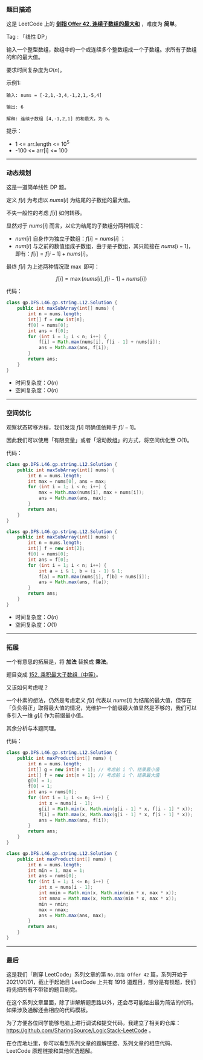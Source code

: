 ### 题目描述

这是 LeetCode 上的 **[剑指 Offer 42. 连续子数组的最大和](https://leetcode-cn.com/problems/lian-xu-zi-shu-zu-de-zui-da-he-lcof/solution/gong-shui-san-xie-jian-dan-xian-xing-dp-mqk5v/)** ，难度为 **简单**。

Tag : 「线性 DP」




输入一个整型数组，数组中的一个或连续多个整数组成一个子数组。求所有子数组的和的最大值。

要求时间复杂度为$O(n)$。


示例1:
```
输入: nums = [-2,1,-3,4,-1,2,1,-5,4]

输出: 6

解释: 连续子数组 [4,-1,2,1] 的和最大，为 6。
```

提示：
* 1 <= arr.length <= $10^5$
* -100 <= arr[i] <= 100

---

### 动态规划

这是一道简单线性 DP 题。

定义 $f[i]$ 为考虑以 $nums[i]$ 为结尾的子数组的最大值。

不失一般性的考虑 $f[i]$ 如何转移。

显然对于 $nums[i]$ 而言，以它为结尾的子数组分两种情况：

* $num[i]$ 自身作为独立子数组：$f[i] = nums[i]$ ；
* $num[i]$ 与之前的数值组成子数组，由于是子数组，其只能接在 $nums[i - 1]$，即有：$f[i] = f[i - 1] + nums[i]$。

最终 $f[i]$ 为上述两种情况取 $\max$ 即可：

$$
f[i] = \max(nums[i], f[i - 1] + nums[i])
$$

代码：
```Java
class gp.DFS.L46.gp.string.L12.Solution {
    public int maxSubArray(int[] nums) {
        int n = nums.length;
        int[] f = new int[n];
        f[0] = nums[0];
        int ans = f[0];
        for (int i = 1; i < n; i++) {
            f[i] = Math.max(nums[i], f[i - 1] + nums[i]);
            ans = Math.max(ans, f[i]);
        }
        return ans;
    }
}
```
* 时间复杂度：$O(n)$
* 空间复杂度：$O(n)$

--- 


### 空间优化

观察状态转移方程，我们发现 $f[i]$ 明确值依赖于 $f[i - 1]$。

因此我们可以使用「有限变量」或者「滚动数组」的方式，将空间优化至 $O(1)$。

代码：
```Java
class gp.DFS.L46.gp.string.L12.Solution {
    public int maxSubArray(int[] nums) {
        int n = nums.length;
        int max = nums[0], ans = max;
        for (int i = 1; i < n; i++) {
            max = Math.max(nums[i], max + nums[i]);
            ans = Math.max(ans, max);
        }
        return ans;
    }
}
```
```Java
class gp.DFS.L46.gp.string.L12.Solution {
    public int maxSubArray(int[] nums) {
        int n = nums.length;
        int[] f = new int[2];
        f[0] = nums[0];
        int ans = f[0];
        for (int i = 1; i < n; i++) {
            int a = i & 1, b = (i - 1) & 1;
            f[a] = Math.max(nums[i], f[b] + nums[i]);
            ans = Math.max(ans, f[a]);
        }
        return ans;
    }
}
```
* 时间复杂度：$O(n)$
* 空间复杂度：$O(1)$


---

### 拓展

一个有意思的拓展是，将 **加法** 替换成 **乘法**。

题目变成 [152. 乘积最大子数组（中等）](https://leetcode-cn.com/problems/maximum-product-subarray/)。

又该如何考虑呢？

一个朴素的想法，仍然是考虑定义 $f[i]$ 代表以 $nums[i]$ 为结尾的最大值，但存在「负负得正」取得最大值的情况，光维护一个前缀最大值显然是不够的，我们可以多引入一维 $g[i]$ 作为前缀最小值。

其余分析与本题同理。

代码：
```Java
class gp.DFS.L46.gp.string.L12.Solution {
    public int maxProduct(int[] nums) {
        int n = nums.length;
        int[] g = new int[n + 1]; // 考虑前 i 个，结果最小值
        int[] f = new int[n + 1]; // 考虑前 i 个，结果最大值
        g[0] = 1;
        f[0] = 1;
        int ans = nums[0];
        for (int i = 1; i <= n; i++) {
            int x = nums[i - 1];
            g[i] = Math.min(x, Math.min(g[i - 1] * x, f[i - 1] * x));
            f[i] = Math.max(x, Math.max(g[i - 1] * x, f[i - 1] * x));
            ans = Math.max(ans, f[i]);
        }
        return ans;
    }
}
```
```Java
class gp.DFS.L46.gp.string.L12.Solution {
    public int maxProduct(int[] nums) {
        int n = nums.length;
        int min = 1, max = 1;
        int ans = nums[0];
        for (int i = 1; i <= n; i++) {
            int x = nums[i - 1];
            int nmin = Math.min(x, Math.min(min * x, max * x));
            int nmax = Math.max(x, Math.max(min * x, max * x));
            min = nmin;
            max = nmax;
            ans = Math.max(ans, max);
        }
        return ans;
    }
}
```

---

### 最后

这是我们「刷穿 LeetCode」系列文章的第 `No.剑指 Offer 42` 篇，系列开始于 2021/01/01，截止于起始日 LeetCode 上共有 1916 道题目，部分是有锁题，我们将先把所有不带锁的题目刷完。

在这个系列文章里面，除了讲解解题思路以外，还会尽可能给出最为简洁的代码。如果涉及通解还会相应的代码模板。

为了方便各位同学能够电脑上进行调试和提交代码，我建立了相关的仓库：https://github.com/SharingSource/LogicStack-LeetCode 。

在仓库地址里，你可以看到系列文章的题解链接、系列文章的相应代码、LeetCode 原题链接和其他优选题解。

